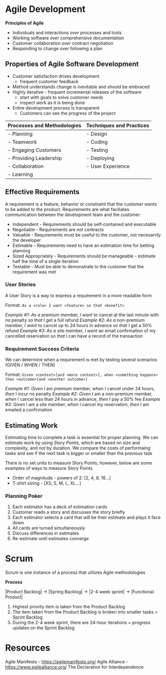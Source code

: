 # Agile Development

__Principles of Agile__
- Individuals and interactions _over_ processes and tools
- Working software _over_ comprehensive documentation
- Customer collaboration _over_ contract negotiation
- Responding to change _over_ following a plan


## Properties of Agile Software Development

- Customer satisfaction drives development
	- frequent customer feedback
- Method understands change is inevitable and should be embraced
- Highly iterative - frequent incremental releases of the software
	- start with goals to solve customer needs
	- inspect work as it is being done
- Entire development process is transparent
	- Customers can see the progress of the project

|Processes and Methodologies|Techniques and Practices|
|:-|:-|
|- Planning| - Design|
|- Teamwork| - Coding|
|- Engaging Customers| - Testing|
|- Providing Leadership| - Deploying|
|- Collaboration| - User Experience|
|- Learning||


## Effective Requirements
A requirement is a feature, behavior or constraint that the customer wants to be added to the product. Requirements are what faciliates communication between the development team and the customer

- Independent - Requirements should be self-contained and executable
- Negotiable - Requirements are not contracts
- Valuable - Requirements must be useful to the customer, not necesarrily the developer
- Estimable - Requirements need to have an estimation time for betting planning
- Sized Appropriately - Requirements should be manageable - estimate half the time of a single iteration
- Testable - Must be able to demonstrate to the customer that the requirement was met

### User Stories
A User Story is a way to express a requirement in a more readable form

Format: `As a <role> I want <feature> so that <benefit>`

_Example #1:_ _As a_ premium member, _I want_ to cancel at the last minute with no penalty _so that_ I get a full refund
_Example #2:_ _As a_ non-premium member, _I want_ to cancel up to 24 hours in advance _so that_ I get a 50% refund
_Example #3:_ _As a_ site member, _I want_ an email confirmation of my cancelled reservation _so that_ I can have a record of the transaction


### Requirement Success Criteria
We can determine when a requirement is met by testing several scenarios (GIVEN / WHEN / THEN)

Format: `Given <context>[and <more context>], when <something happens> then <outcome>[and <another outcome>]`

_Example #1:_ _Given_ I am premium member, _when_ I cancel under 24 hours, _then_ I incur no penalty
_Example #2:_ _Given_ I am a non-premium member, _when_ I cancel less than 24 hours in advance, _then_ I pay a 50% fee
_Example #3:_ _Given_ I am a site member, _when_ I cancel my reservation, _then_ I am emailed a confirmation


## Estimating Work
Estimating time to complete a task is essential for proper planning. We can estimate work by using _Story Points_, which are based on size and complexity, and _not_ by duration. We compare the costs of performaing tasks and see if the next task is bigger or smaller than the previous task

There is no set units to measure Story Points, however, below are some examples of ways to measure Story Points
- Order of magnitude - powers of 2: [2, 4, 8, 16...]
- T-shirt sizing - [XS, S, M, L, XL...]


### Planning Poker
1. Each estimator has a deck of estimation cards
2. Customer reads a story and discusses the story briefly
3. Each estimator selects a card that will be their estimate and plays it face down
4. All cards are turned simultaneously
5. Discuss differences in estimates
6. Re-estimate until estimates converge


# Scrum
Scrum is one instance of a process that utilizes Agile methodologies

__Process__

|Product Backlog| -> |Spring Backlog| -> |2-4 week sprint| -> |Functional Product|

1. Highest priority item is taken from the Product Backlog
2. The item taken from the Product Backlog is broken into smaller tasks = Sprint Backlog
3. During the 2-4 week sprint, there are 24-hour iterations = progress updates on the Sprint Backlog


# Resources
Agile Manifesto - https://agilemanifesto.org/
Agile Alliance - https://www.agilealliance.org/
The Declaration for Interdependence
